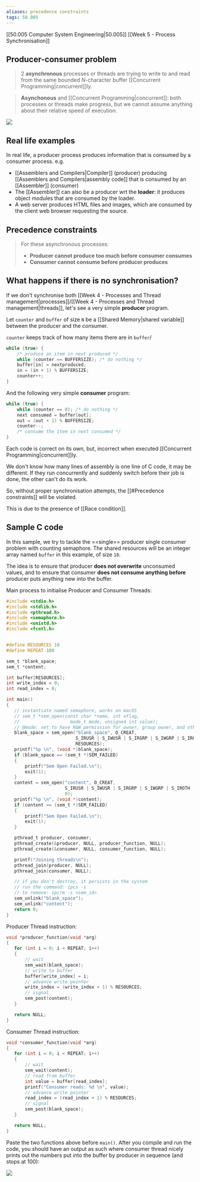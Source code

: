 ```yaml
---
aliases: precedence constraints
tags: 50.005
---
```

[[50.005 Computer System Engineering|50.005]]
[[Week 5 - Process Synchronisation]]

## Producer-consumer problem
> 2 **asynchronous** processes or threads are trying to write to and read from the same bounded $N$-character buffer [[Concurrent Programming|concurrent]]ly.

> **Asynchonous** and [[Concurrent Programming|concurrent]]: both processes or threads make progress, but we cannot assume anything about their relative speed of execution.

![](https://natalieagus.github.io/50005/assets/images/week4/1.png)

## Real life examples
In real life, a producer process produces information that is consumed by a consumer process. e.g.
- [[Assemblers and Compilers|Compiler]] (producer) producing [[Assemblers and Compilers|assembly code]] that is consumed by an [[Assembler]] (consumer)
- The [[Assembler]] can also be a producer wrt the **loader**: it produces object modules that are consumed by the loader.
- A web server produces HTML files and images, which are consumed by the client web browser requesting the source.

## Precedence constraints
> For these asynchronous processes:
> -   **Producer cannot produce too much before consumer consumes**
> -   **Consumer cannot consume before producer produces**

## What happens if there is no synchronisation?
If we don't synchronise both [[Week 4 - Processes and Thread management|processes]]/[[Week 4 - Processes and Thread management|threads]], let's see a very simple **producer** program.

Let `counter` and `buffer` of size `N` be a [[Shared Memory|shared variable]] between the producer and the consumer.

`counter` keeps track of how many items there are in `buffer`/
```c
while (true) {
	/* produce an item in next produced */
	while (counter == BUFFERSIZE); /* do nothing */
	buffer[in] = nextproduced;
	in = (in + 1) % BUFFERSIZE;
	counter++;
}
```
And the following very simple **consumer** program:
```c
while (true) {
    while (counter == 0); /* do nothing */
    next consumed = buffer[out]; 
    out = (out + 1) % BUFFERSIZE; 
    counter--;
    /* consume the item in next consumed */
}
```

Each code is correct on its own, but, incorrect when executed [[Concurrent Programming|concurrent]]ly.

We don't know how many lines of assembly is one line of C code, it may be different. If they run concurrently and suddenly switch before their job is done, the other can't do its work.

So, without proper synchronisation attempts, the [[#Precedence constraints]] will be violated.

This is due to the presence of [[Race condition]].

## Sample C code
In this sample, we try to tackle the ==single== producer single consumer problem with counting semaphore. The shared resources will be an integer array named `buffer` in this example, of size `10`.

The idea is to ensure that producer **does not overwrite** unconsumed values, and to ensure that consumer **does not consume anything before** producer puts anything new into the buffer.

Main process to initialise Producer and Consumer Threads:

```c
#include <stdio.h>
#include <stdlib.h>
#include <pthread.h>
#include <semaphore.h>
#include <unistd.h>
#include <fcntl.h>


#define RESOURCES 10
#define REPEAT 100

sem_t *blank_space;
sem_t *content;

int buffer[RESOURCES];
int write_index = 0;
int read_index = 0;

int main()
{
   // instantiate named semaphore, works on macOS
   // sem_t *sem_open(const char *name, int oflag,
   //                   mode_t mode, unsigned int value);
   // @mode: set to have R&W permission for owner, group owner, and other user
   blank_space = sem_open("blank_space", O_CREAT,
                          S_IRUSR | S_IWUSR | S_IRGRP | S_IWGRP | S_IROTH | S_IWOTH,
                          RESOURCES);
   printf("%p \n", (void *)blank_space);
   if (blank_space == (sem_t *)SEM_FAILED)
   {
       printf("Sem Open Failed.\n");
       exit(1);
   }
   content = sem_open("content", O_CREAT,
                      S_IRUSR | S_IWUSR | S_IRGRP | S_IWGRP | S_IROTH | S_IWOTH,
                      0);
   printf("%p \n", (void *)content);
   if (content == (sem_t *)SEM_FAILED)
   {
       printf("Sem Open Failed.\n");
       exit(1);
   }

   pthread_t producer, consumer;
   pthread_create(&producer, NULL, producer_function, NULL);
   pthread_create(&consumer, NULL, consumer_function, NULL);

   printf("Joining threads\n");
   pthread_join(producer, NULL);
   pthread_join(consumer, NULL);

   // if you don't destroy, it persists in the system
   // run the command: ipcs -s
   // to remove: ipcrm -s <sem_id>
   sem_unlink("blank_space");
   sem_unlink("content");
   return 0;
}
```

Producer Thread instruction:

```c
void *producer_function(void *arg)
{
   for (int i = 0; i < REPEAT; i++)
   {
       // wait
       sem_wait(blank_space);
       // write to buffer
       buffer[write_index] = i;
       // advance write pointer
       write_index = (write_index + 1) % RESOURCES;
       // signal
       sem_post(content);
   }

   return NULL;
}
```

Consumer Thread instruction:

```c
void *consumer_function(void *arg)
{
   for (int i = 0; i < REPEAT; i++)
   {
       // wait
       sem_wait(content);
       // read from buffer
       int value = buffer[read_index];
       printf("Consumer reads: %d \n", value);
       // advance write pointer
       read_index = (read_index + 1) % RESOURCES;
       // signal
       sem_post(blank_space);
   }

   return NULL;
}
```

Paste the two functions above before `main()`. After you compile and run the code, you should have an output as such where consumer thread nicely prints out the numbers put into the buffer by producer in sequence (and stops at 100):

![](https://natalieagus.github.io/50005/assets/images/week4/2.png)